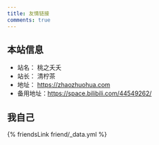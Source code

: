 ```yaml
---
title: 友情链接
comments: true
---
```


## 本站信息
- 站名： 桃之夭夭
- 站长： 清柠茶
- 地址： https://zhaozhuohua.com
- 备用地址：https://space.bilibili.com/44549262/

<!-- ## 申请方法
- 添加本站后，在本页留言，格式如下

~~~yml
```yml
- name: #您的名字
  url: #您的网址
  desc: #简短描述
  image: #一张图片
```
~~~ -->

## 我自己
{% friendsLink friend/_data.yml %}
